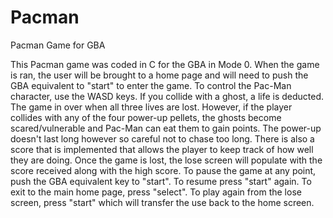 # Pacman
Pacman Game for GBA

This Pacman game was coded in C for the GBA in Mode 0. When the game is ran, the user will be brought to a home page and will need to push the GBA equivalent to "start" to enter the game. To control the Pac-Man character, use the WASD keys. If you collide with a ghost, a life is deducted. The game in over when all three lives are lost. However, if the player collides with any of the four power-up pellets, the ghosts become scared/vulnerable and Pac-Man can eat them to gain points. The power-up doesn't last long however so careful not to chase too long. There is also a score that is implemented that allows the player to keep track of how well they are doing. Once the game is lost, the lose screen will populate with the score received along with the high score. To pause the game at any point, push the GBA equivalent key to "start". To resume press "start" again. To exit to the main home page, press "select". To play again from the lose screen, press "start" which will transfer the use back to the home screen.
